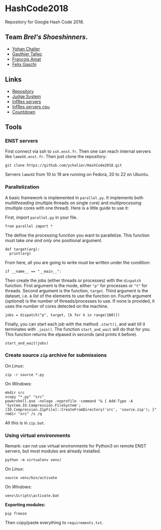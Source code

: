 # HashCode2018
Repository for Google Hash Code 2018.

## Team *Brel's Shoeshinners*.

 - [Yohan Chalier](https://github.com/ychalier/)
 - [Gauthier Tallec](https://github.com/gtallec/)
 - [François Amat](https://github.com/Fran-cois)
 - [Felix Gaschi]()

## Links

 - [Repository](https://github.com/ychalier/HashCode2018.git)
 - [Judge System](https://hashcodejudge.withgoogle.com/)
 - [InfRes servers](https://services.infres.enst.fr/services/infres/serveurs.html)
 - [InfRes servers cpu](https://services.infres.enst.fr/cpu/)
 - [Countdown](http://yohan.chalier.fr/hashcode/)

## Tools

### ENST servers

First connect via ssh to `ssh.enst.fr`. Then one can reach internal servers
like `lameXX.enst.fr`. Then just clone the repository:

    git clone https://github.com/ychalier/HashCode2018.git

Servers `lameXX` from 10 to 19 are running on Fedora, 20 to 22 on Ubuntu.

### Parallelization

A basic framework is implemented in `parallel.py`. It implements both *multithreading* (multiple threads on single core) and *multiprocessing* (multiple cores with one thread). Here is a little guide to use it:

First, import `parallel.py` in your file.

    from parallel import *

The define the processing function you want to parallelize. This function must take *one and only one* positional argument.

    def target(arg):
      print(arg)

From here, all you are going to write must be written under the condition:

    if __name__ == "__main__":

Then create the jobs (either threads or processes) with the `dispatch` function. First argument is the mode, either `"p"` for processes or `"t"` for threads. Second argument is the function, `target`. Third argument is the dataset, i.e. a *list* of the elements to use the function on. Fourth argument (*optional*) is the number of threads/processes to use. If none is provided, it uses the number of cores detected on the machine.

    jobs = dispatch("p", target, [k for k in range(100)])

Finally, you can start each job with the method `.start()`, and wait till it terminates with `.join()`. The function `start_and_wait` will do that for you. This function returns the elpased in seconds (and prints it before).

    start_and_wait(jobs)

### Create source `zip` archive for submissions

On *Linux*:

    zip -r source *.py

On *Windows*:

    mkdir src
    xcopy "*.py" "src"
    powershell.exe -nologo -noprofile -command "& { Add-Type -A 'System.IO.Compression.FileSystem'; [IO.Compression.ZipFile]::CreateFromDirectory('src', 'source.zip'); }"
    rmdir "src" /s /q

All this is in `zip.bat`.

### Using virtual environments

Remark: can not use virtual environments for Python3 on remote ENST servers,
but most modules are already installed.

    python -m virtualenv venv/

On *Linux*:

    source venv/bin/activate

On *Windows*:

    venv\Scripts\activate.bat

**Exporting modules:**

    pip freeze

Then copy/paste everything to `requirements.txt`.
